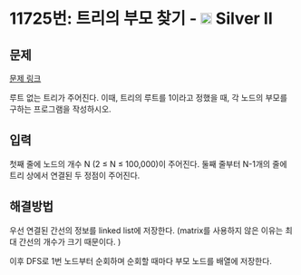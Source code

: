 # 11725번: 트리의 부모 찾기 - <img src="https://static.solved.ac/tier_small/9.svg" style="height:20px" /> Silver II

<!-- performance -->

<!-- 문제 제출 후 깃허브에 푸시를 했을 때 제출한 코드의 성능이 입력될 공간입니다.-->

<!-- end -->

## 문제

[문제 링크](https://boj.kr/11725)


<p>루트 없는 트리가 주어진다. 이때, 트리의 루트를 1이라고 정했을 때, 각 노드의 부모를 구하는 프로그램을 작성하시오.</p>



## 입력


<p>첫째 줄에 노드의 개수 N (2 ≤ N ≤ 100,000)이 주어진다. 둘째 줄부터 N-1개의 줄에 트리 상에서 연결된 두 정점이 주어진다.</p>



## 해결방법


<p>우선 연결된 간선의 정보를 linked list에 저장한다. (matrix를 사용하지 않은 이유는 최대 간선의 개수가 크기 때문이다. )
<p>이후 DFS로 1번 노드부터 순회하며 순회할 때마다 부모 노드를 배열에 저장한다.
